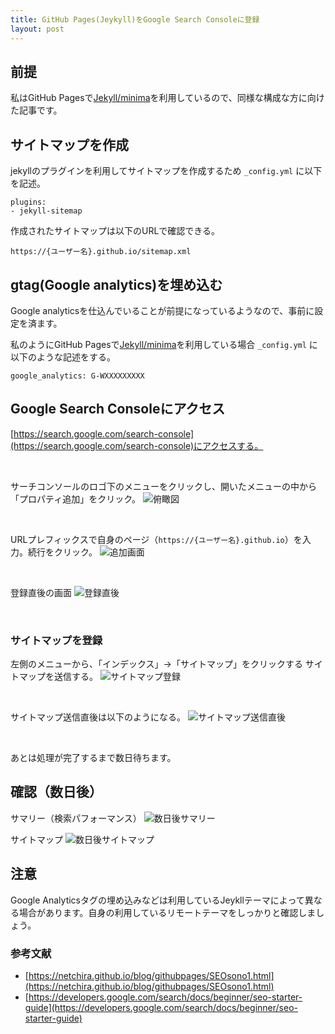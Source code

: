 ```yaml
---
title: GitHub Pages(Jeykyll)をGoogle Search Consoleに登録
layout: post
---
```


## 前提
私はGitHub Pagesで[Jekyll/minima](https://github.com/jekyll/minima)を利用しているので、同様な構成な方に向けた記事です。

## サイトマップを作成
jekyllのプラグインを利用してサイトマップを作成するため `_config.yml` に以下を記述。
```
plugins:
- jekyll-sitemap
```

作成されたサイトマップは以下のURLで確認できる。
```
https://{ユーザー名}.github.io/sitemap.xml
```


## gtag(Google analytics)を埋め込む
Google analyticsを仕込んでいることが前提になっているようなので、事前に設定を済ます。

私のようにGitHub Pagesで[Jekyll/minima](https://github.com/jekyll/minima)を利用している場合
`_config.yml` に以下のような記述をする。
```
google_analytics: G-WXXXXXXXXX
```

## Google Search Consoleにアクセス
[https://search.google.com/search-console](https://search.google.com/search-console)にアクセスする。

<br>

サーチコンソールのロゴ下のメニューをクリックし、開いたメニューの中から「プロパティ追加」をクリック。
![俯瞰図](https://i.gyazo.com/dce2b95d46361ad38e873d5e5e9e9291.png)

<br>

URLプレフィックスで自身のページ（`https://{ユーザー名}.github.io`）を入力。続行をクリック。
![追加画面](https://i.gyazo.com/2d834c38eedd04d1d42663f7dcc4a1c0.png)

<br>

登録直後の画面
![登録直後](https://i.gyazo.com/c3ccc8921cac92ce03d4964cc6a78e84.png)

<br>

### サイトマップを登録
左側のメニューから、「インデックス」->「サイトマップ」をクリックする
サイトマップを送信する。
![サイトマップ登録](https://i.gyazo.com/e987cfaa2328b58a5b42d9d070929f48.png)

<br>

サイトマップ送信直後は以下のようになる。
![サイトマップ送信直後](https://i.gyazo.com/eaf2aa36d0e725c9f4a01da5ef6c833f.png)

<br>

あとは処理が完了するまで数日待ちます。

## 確認（数日後）

サマリー（検索パフォーマンス）
![数日後サマリー](https://i.gyazo.com/70fde43f72dc84263a0f662eb5c8e4af.png)

サイトマップ
![数日後サイトマップ](https://i.gyazo.com/175db4f4b7552d5169601a659b7ece4a.png)

## 注意
Google Analyticsタグの埋め込みなどは利用しているJeykllテーマによって異なる場合があります。自身の利用しているリモートテーマをしっかりと確認しましょう。

### 参考文献
- [https://netchira.github.io/blog/githubpages/SEOsono1.html](https://netchira.github.io/blog/githubpages/SEOsono1.html)
- [https://developers.google.com/search/docs/beginner/seo-starter-guide](https://developers.google.com/search/docs/beginner/seo-starter-guide)